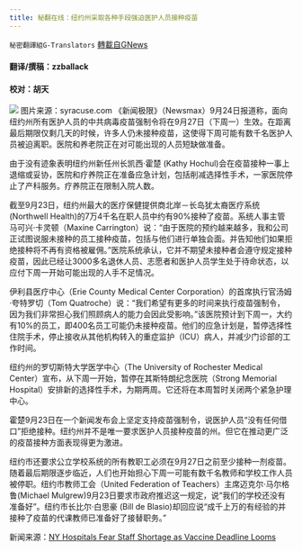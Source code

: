 ```yaml
---
title: 秘翻在线：纽约州采取各种手段强迫医护人员接种疫苗
---
```

`秘密翻譯組G-Translators` [轉載自GNews](https://gnews.org/zh-hans/1553651/)

#### 翻译/撰稿：zzballack

#### 校对：胡天
![](https://assets.gnews.org/wp-content/uploads/2021/09/image-351.png)    图片来源：syracuse.com
《新闻极限》（Newsmax）9月24日报道称，面向纽约州所有医护人员的中共病毒疫苗强制令将在9月27日（下周一）生效。在距离最后期限仅剩几天的时候，许多人仍未接种疫苗，这使得下周可能有数千名医护人员被迫离职。医院和养老院正在对可能出现的人员短缺做准备。

由于没有迹象表明纽约州新任州长凯西·霍楚 (Kathy Hochul)会在疫苗接种一事上退缩或妥协，医院和疗养院正在准备应急计划，包括削减选择性手术，一家医院停止了产科服务。疗养院正在限制入院人数。

截至9月23日，纽约州最大的医疗保健提供商北岸－长岛犹太裔医疗系统(Northwell Health)的7万4千名在职人员中约有90%接种了疫苗。系统人事主管马可兴·卡灵顿（Maxine Carrington）说：“由于医院的预约越来越多，我和公司正试图说服未接种的员工接种疫苗，包括与他们进行单独会面。并告知他们如果拒绝接种将不再有资格被雇佣。”医院系统承认，它并不期望未接种者会遵守规定接种疫苗，因此已经让3000多名退休人员、志愿者和医护人员学生处于待命状态，以应付下周一开始可能出现的人手不足情况。

伊利县医疗中心（Erie County Medical Center Corporation）的首席执行官汤姆·夸特罗切（Tom Quatroche）说：“我们希望有更多的时间来执行疫苗强制令，因为我们非常担心我们照顾病人的能力会因此受影响。”该医院预计到下周一，大约有10%的员工，即400名员工可能仍未接种疫苗。他们的应急计划是，暂停选择性住院手术，停止接收从其他机构转入的重症监护（ICU）病人，并减少门诊部的工作时间。

纽约州的罗切斯特大学医学中心（The University of Rochester Medical Center）宣布，从下周一开始，暂停在其斯特朗纪念医院（Strong Memorial Hospital）安排新的选择性手术，为期两周。它还将在本周暂时关闭两个紧急护理中心。

霍楚9月23日在一个新闻发布会上坚定支持疫苗强制令，说医护人员“没有任何借口”拒绝接种。纽约州并不是唯一要求医护人员接种疫苗的州。但它在推动更广泛的疫苗接种方面表现得更为激进。

纽约市还要求公立学校系统的所有教职工必须在9月27日之前至少接种一剂疫苗。随着最后期限逐步临近，人们也开始担心下周一可能有数千名教师和学校工作人员被停职。纽约市教师工会（United Federation of Teachers）主席迈克尔·马尔格鲁(Michael Mulgrew)9月23日要求市政府推迟这一规定，说“我们的学校还没有准备好”。纽约市长比尔·白思豪 (Bill de Blasio)却回应说“成千上万的有经验的并接种了疫苗的代课教师已准备好了接替职务。”

新闻来源：[NY Hospitals Fear Staff Shortage as Vaccine Deadline Looms](https://www.newsmax.com/newsfront/covid-vaccine-hospitals/2021/09/24/id/1037744/)
